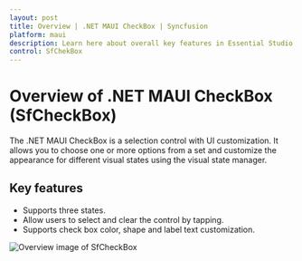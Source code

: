 ```yaml
---
layout: post
title: Overview | .NET MAUI CheckBox | Syncfusion
platform: maui
description: Learn here about overall key features in Essential Studio for .NET MAUI SfCheckBox Control, its elements, and more.
control: SfChekBox
---
```


# Overview of .NET MAUI CheckBox (SfCheckBox)

The .NET MAUI CheckBox is a selection control with UI customization. It allows you to choose one or more options from a set and customize the appearance for different visual states using the visual state manager.

## Key features

 * Supports three states.
 * Allow users to select and clear the control by tapping.
 * Supports check box color, shape and label text customization.

![Overview image of SfCheckBox](Images/Getting-Started/overviewimage.jpg)
